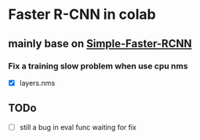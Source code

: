 # Faster R-CNN in colab
## mainly base on [Simple-Faster-RCNN](https://github.com/aman5319/Simple-Faster-RCNN)
### Fix a training slow problem when use cpu nms
- [x] layers.nms

## TODo
- [ ] still a bug in eval func waiting for fix
